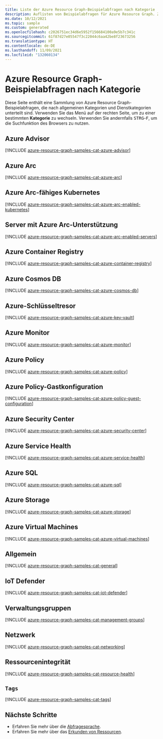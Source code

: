 ```yaml
---
title: Liste der Azure Resource Graph-Beispielabfragen nach Kategorie
description: Auflisten von Beispielabfragen für Azure Resource Graph. Zu den Kategorien zählen Tags, Azure Advisor, Key Vault, Kubernetes, Gastkonfiguration und vieles mehr.
ms.date: 10/12/2021
ms.topic: sample
ms.custom: generated
ms.openlocfilehash: c2026751ec34d6e5952f156684100a9e5b7c341c
ms.sourcegitcommit: 61f87d27e05547f3c22044c6aa42be8f23673256
ms.translationtype: HT
ms.contentlocale: de-DE
ms.lasthandoff: 11/09/2021
ms.locfileid: "132060134"
---
```

# <a name="azure-resource-graph-sample-queries-by-category"></a>Azure Resource Graph-Beispielabfragen nach Kategorie

Diese Seite enthält eine Sammlung von Azure Resource Graph-Beispielabfragen, die nach allgemeinen Kategorien und Dienstkategorien unterteilt sind. Verwenden Sie das Menü auf der rechten Seite, um zu einer bestimmten **Kategorie** zu wechseln.
Verwenden Sie andernfalls <kbd>STRG</kbd>-<kbd>F</kbd>, um die Suchfunktion des Browsers zu nutzen.

## <a name="azure-advisor"></a>Azure Advisor

[!INCLUDE [azure-resource-graph-samples-cat-azure-advisor](../../../../includes/resource-graph/samples/bycat/azure-advisor.md)]

## <a name="azure-arc"></a>Azure Arc

[!INCLUDE [azure-resource-graph-samples-cat-azure-arc](../../../../includes/resource-graph/samples/bycat/azure-arc.md)]

## <a name="azure-arc-enabled-kubernetes"></a>Azure Arc-fähiges Kubernetes

[!INCLUDE [azure-resource-graph-samples-cat-azure-arc-enabled-kubernetes](../../../../includes/resource-graph/samples/bycat/azure-arc-enabled-kubernetes.md)]

## <a name="azure-arc-enabled-servers"></a>Server mit Azure Arc-Unterstützung

[!INCLUDE [azure-resource-graph-samples-cat-azure-arc-enabled-servers](../../../../includes/resource-graph/samples/bycat/azure-arc-enabled-servers.md)]

## <a name="azure-container-registry"></a>Azure Container Registry

[!INCLUDE [azure-resource-graph-samples-cat-azure-container-registry](../../../../includes/resource-graph/samples/bycat/azure-container-registry.md)]

## <a name="azure-cosmos-db"></a>Azure Cosmos DB

[!INCLUDE [azure-resource-graph-samples-cat-azure-cosmos-db](../../../../includes/resource-graph/samples/bycat/azure-cosmos-db.md)]

## <a name="azure-key-vault"></a>Azure-Schlüsseltresor

[!INCLUDE [azure-resource-graph-samples-cat-azure-key-vault](../../../../includes/resource-graph/samples/bycat/azure-key-vault.md)]

## <a name="azure-monitor"></a>Azure Monitor

[!INCLUDE [azure-resource-graph-samples-cat-azure-monitor](../../../../includes/resource-graph/samples/bycat/azure-monitor.md)]

## <a name="azure-policy"></a>Azure Policy

[!INCLUDE [azure-resource-graph-samples-cat-azure-policy](../../../../includes/resource-graph/samples/bycat/azure-policy.md)]

## <a name="azure-policy-guest-configuration"></a>Azure Policy-Gastkonfiguration

[!INCLUDE [azure-resource-graph-samples-cat-azure-policy-guest-configuration](../../../../includes/resource-graph/samples/bycat/azure-policy-guest-configuration.md)]

## <a name="azure-security-center"></a>Azure Security Center

[!INCLUDE [azure-resource-graph-samples-cat-azure-security-center](../../../../includes/resource-graph/samples/bycat/azure-security-center.md)]

## <a name="azure-service-health"></a>Azure Service Health

[!INCLUDE [azure-resource-graph-samples-cat-azure-service-health](../../../../includes/resource-graph/samples/bycat/azure-service-health.md)]

## <a name="azure-sql"></a>Azure SQL

[!INCLUDE [azure-resource-graph-samples-cat-azure-sql](../../../../includes/resource-graph/samples/bycat/azure-sql.md)]

## <a name="azure-storage"></a>Azure Storage

[!INCLUDE [azure-resource-graph-samples-cat-azure-storage](../../../../includes/resource-graph/samples/bycat/azure-storage.md)]

## <a name="azure-virtual-machines"></a>Azure Virtual Machines

[!INCLUDE [azure-resource-graph-samples-cat-azure-virtual-machines](../../../../includes/resource-graph/samples/bycat/azure-virtual-machines.md)]

## <a name="general"></a>Allgemein

[!INCLUDE [azure-resource-graph-samples-cat-general](../../../../includes/resource-graph/samples/bycat/general.md)]

## <a name="iot-defender"></a>IoT Defender

[!INCLUDE [azure-resource-graph-samples-cat-iot-defender](../../../../includes/resource-graph/samples/bycat/iot-defender.md)]

## <a name="management-groups"></a>Verwaltungsgruppen

[!INCLUDE [azure-resource-graph-samples-cat-management-groups](../../../../includes/resource-graph/samples/bycat/management-groups.md)]

## <a name="networking"></a>Netzwerk

[!INCLUDE [azure-resource-graph-samples-cat-networking](../../../../includes/resource-graph/samples/bycat/networking.md)]

## <a name="resource-health"></a>Ressourcenintegrität

[!INCLUDE [azure-resource-graph-samples-cat-resource-health](../../../../includes/resource-graph/samples/bycat/resource-health.md)]

## <a name="tags"></a>`Tags`

[!INCLUDE [azure-resource-graph-samples-cat-tags](../../../../includes/resource-graph/samples/bycat/tags.md)]

## <a name="next-steps"></a>Nächste Schritte

- Erfahren Sie mehr über die [Abfragesprache](../concepts/query-language.md).
- Erfahren Sie mehr über das [Erkunden von Ressourcen](../concepts/explore-resources.md).
